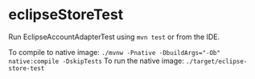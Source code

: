 # eclipseStoreTest

Run EclipseAccountAdapterTest using `mvn test` or from the IDE.

To compile to native image: `./mvnw -Pnative -DbuildArgs="-Ob" native:compile -DskipTests`
To run the native image: `./target/eclipse-store-test`
